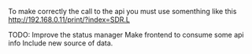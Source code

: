 To make correctly the call to the api you must use somenthing like this
http://192.168.0.11/print/?index=SDR.L

TODO:
Improve the status manager
Make frontend to consume some api info
Include new source of data.